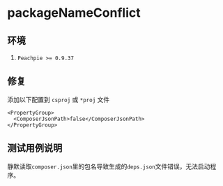 # packageNameConflict

## 环境
1. `Peachpie >= 0.9.37`

## 修复
添加以下配置到 `csproj` 或 `*proj` 文件
```
<PropertyGroup>
  <ComposerJsonPath>false</ComposerJsonPath>
</PropertyGroup>
```

## 测试用例说明
静默读取`composer.json`里的包名导致生成的`deps.json`文件错误，无法启动程序。
